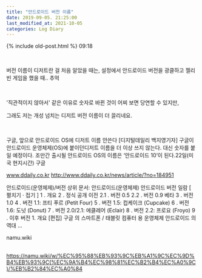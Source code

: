 ```yaml
---
title: "안드로이드 버전 이름"
date: 2019-09-05. 21:25:00
last_modified_at: 2021-10-05
categories: Log Diary
---
```

{% include old-post.html %}
09:18

​

버전 이름이 디저트란 걸 처음 알았을 때는, 설정에서 안드로이드 버전을 광클하고 젤리빈 게임을 했을 때.. 추억

​

'직관적이지 않아서' 같은 이유로 숫자로 바뀐 것이 어찌 보면 당연할 수 있지만,

그래도 저는 개성 넘치는 디저트 버전 이름이 더 끌리네요.

​


구글, 앞으로 안드로이드 OS에 디저트 이름 안쓴다
[디지털데일리 백지영기자] 구글이 안드로이드 운영체제(OS)에 붙이던디저트 이름을 더 이상 쓰지 않는다. 대신 숫자를 붙일 예정이다. 조만간 출시될 안드로이드 OS의 이름은 ‘안드로이드 10’이 된다.22일(미국 현지시간) 구글

www.ddaily.co.kr
http://www.ddaily.co.kr/news/article/?no=184951
 
안드로이드(운영체제)/버전
  상위 문서: 안드로이드(운영체제) 안드로이드 버전 일람 [ 펼치기 · 접기 ] 1 . 개요 2 . 정식 공개 이전 2.1 . 버전 0.5 2.2 . 버전 0.9 베타 3 . 버전 1.0 4 . 버전 1.1: 프티 푸르 (Petit Four) 5 . 버전 1.5: 컵케이크 (Cupcake) 6 . 버전 1.6: 도넛 (Donut) 7 . 버전 2.0/2.1: 에클레어 (Eclair) 8 . 버전 2.2: 프로요 (Froyo) 9 . 이후 버전 1. 개요 [편집] 구글 의 스마트폰 / 태블릿 컴퓨터 용 운영체제 안드로이드 의 역대 ...

namu.wiki

​https://namu.wiki/w/%EC%95%88%EB%93%9C%EB%A1%9C%EC%9D%B4%EB%93%9C(%EC%9A%B4%EC%98%81%EC%B2%B4%EC%A0%9C)/%EB%B2%84%EC%A0%84